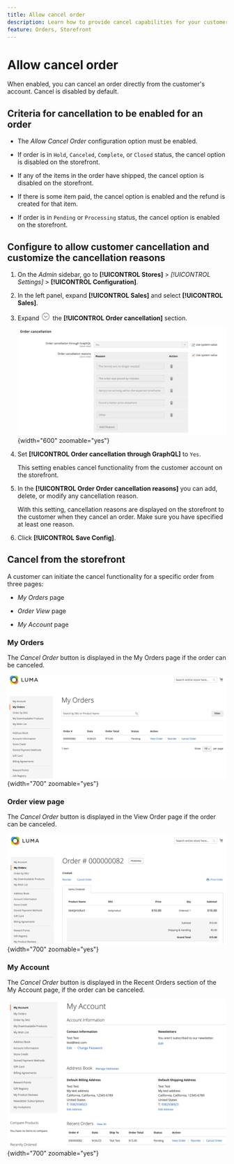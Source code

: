 ```yaml
---
title: Allow cancel order
description: Learn how to provide cancel capabilities for your customers.
feature: Orders, Storefront 
---
```

# Allow cancel order

When enabled, you can cancel an order directly from the customer's account. Cancel is disabled by default.

## Criteria for cancellation to be enabled for an order

- The _Allow Cancel Order_ configuration option must be enabled.

- If order is in `Hold`, `Canceled`, `Complete`, or `Closed` status, the cancel option is disabled on the storefront.

- If any of the items in the order have shipped, the cancel option is disabled on the storefront.

- If there is some item paid, the cancel option is enabled and the refund is created for that item.

- If order is in `Pending` or `Processing` status, the cancel option is enabled on the storefront.

## Configure to allow customer cancellation and customize the cancellation reasons

1. On the _Admin_ sidebar, go to **[!UICONTROL Stores]** > _[!UICONTROL Settings]_ > **[!UICONTROL Configuration]**.

1. In the left panel, expand **[!UICONTROL Sales]** and select **[!UICONTROL Sales]**.

1. Expand ![Expansion selector](../assets/icon-display-expand.png) the **[!UICONTROL Order cancellation]** section.

   ![Order Cancellation options](../configuration-reference/sales/assets/sales-order-cancellation.png){width="600" zoomable="yes"}

1. Set **[!UICONTROL Order cancellation through GraphQL]** to `Yes`. 

   This setting enables cancel functionality from the customer account on the storefront.

1. In the **[!UICONTROL Order Order cancellation reasons]** you can add, delete, or modify any cancellation reason.

   With this setting, cancellation reasons are displayed on the storefront to the customer when they cancel an order.
   Make sure you have specified at least one reason.

1. Click **[!UICONTROL Save Config]**.

## Cancel from the storefront

A customer can initiate the cancel functionality for a specific order from three pages:

- _My Orders_ page

- _Order View_ page

- _My Account_ page

### My Orders

The _Cancel Order_ button is displayed in the My Orders page if the order can be canceled.

![Example storefront - My Orders page](./assets/my-order-page-view-cancel.png){width="700" zoomable="yes"}

### Order view page

The _Cancel Order_ button is displayed in the View Order page if the order can be canceled.

![Order details page](./assets/order-view-page-cancel.png){width="700" zoomable="yes"}

### My Account

The _Cancel Order_ button is displayed in the Recent Orders section of the My Account page, if the order can be canceled.

![My Account page](./assets/my-account-page-view-cancel.png){width="700" zoomable="yes"}


